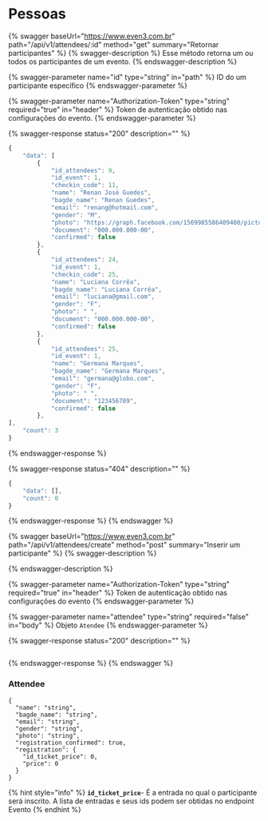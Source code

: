 # Pessoas

{% swagger baseUrl="https://www.even3.com.br" path="/api/v1/attendees/:id" method="get" summary="Retornar participantes" %}
{% swagger-description %}
Esse método retorna um ou todos os participantes de um evento.
{% endswagger-description %}

{% swagger-parameter name="id" type="string" in="path" %}
ID do um participante específico
{% endswagger-parameter %}

{% swagger-parameter name="Authorization-Token" type="string" required="true" in="header" %}
Token de autenticação obtido nas configurações do evento.
{% endswagger-parameter %}

{% swagger-response status="200" description="" %}
```javascript
{
    "data": [
        {
            "id_attendees": 9,
            "id_event": 1,
            "checkin_code": 11,
            "name": "Renan José Guedes",
            "bagde_name": "Renan Guedes",
            "email": "renang@hotmail.com",
            "gender": "M",
            "photo": "https://graph.facebook.com/1569985586409400/picture?width=150&height=150",
            "document": "000.000.000-00",
            "confirmed": false
        },
        {
            "id_attendees": 24,
            "id_event": 1,
            "checkin_code": 25,
            "name": "Luciana Corrêa",
            "bagde_name": "Luciana Corrêa",
            "email": "luciana@gmail.com",
            "gender": "F",
            "photo": " ",
            "document": "000.000.000-00",
            "confirmed": false
        },
        {
            "id_attendees": 25,
            "id_event": 1,
            "name": "Germana Marques",
            "bagde_name": "Germana Marques",
            "email": "germana@globo.com",
            "gender": "F",
            "photo": " ",
            "document": "123456789",
            "confirmed": false
        },
],
    "count": 3
}

```
{% endswagger-response %}

{% swagger-response status="404" description="" %}
```javascript
{
    "data": [],
    "count": 0
}
```
{% endswagger-response %}
{% endswagger %}

{% swagger baseUrl="https://www.even3.com.br" path="/api/v1/attendees/create" method="post" summary="Inserir um participante" %}
{% swagger-description %}

{% endswagger-description %}

{% swagger-parameter name="Authorization-Token" type="string" required="true" in="header" %}
Token de autenticação obtido nas configurações do evento
{% endswagger-parameter %}

{% swagger-parameter name="attendee" type="string" required="false" in="body" %}
Objeto `Atendee`
{% endswagger-parameter %}

{% swagger-response status="200" description="" %}
```
```
{% endswagger-response %}
{% endswagger %}

### Attendee

```
{
  "name": "string",
  "bagde_name": "string",
  "email": "string",
  "gender": "string",
  "photo": "string",
  "registration_confirmed": true,
  "registration": {
    "id_ticket_price": 0,
    "price": 0
  }
}
```

{% hint style="info" %}
**`id_ticket_price`**- É a entrada no qual o participante será inscrito. A lista de entradas e seus ids podem ser obtidas no endpoint Evento
{% endhint %}
